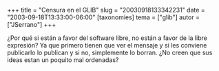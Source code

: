 +++
title = "Censura en el GLIB"
slug = "20030918133342231"
date = "2003-09-18T13:33:00-06:00"
[taxonomies]
tema = ["glib"]
autor = ["JSerrano"]
+++

¿Por qué si están a favor del software libre, no están a favor de la
libre expresión? Ya que primero tienen que ver el mensaje y si les
conviene publicarlo lo publican y si no, simplemente lo borran. ¿No
creen que sus ideas estan un poquito mal ordenadas?

